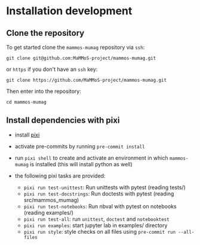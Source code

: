 # Installation development
## Clone the repository

To get started clone the `mammos-mumag` repository via `ssh`:

```shell
git clone git@github.com:MaMMoS-project/mammos-mumag.git
```
or `https` if you don't have an `ssh` key:

```shell
git clone https://github.com/MaMMoS-project/mammos-mumag.git
```

Then enter into the repository:

```shell
cd mammos-mumag
```

## Install dependencies with pixi

- install [pixi](https://pixi.sh)

- activate pre-commits by running `pre-commit install`

- run `pixi shell` to create and activate an environment in which `mammos-mumag` is installed (this will install python as well)

- the following pixi tasks are provided:

  - `pixi run test-unittest`: Run unittests with pytest (reading tests/)
  - `pixi run test-docstrings`: Run doctests with pytest (reading src/mammos_mumag)
  - `pixi run test-notebooks`: Run nbval with pytest on notebooks (reading examples/)
  - `pixi run test-all`: run `unittest`, `doctest` and `notebooktest`
  - `pixi run examples`: start jupyter lab in examples/ directory
  - `pixi run style`: style checks on all files using `pre-commit run --all-files`
